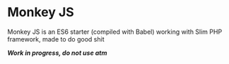 # Monkey JS

Monkey JS is an ES6 starter (compiled with Babel) working with Slim PHP framework, made to do good shit

***Work in progress, do not use atm***
